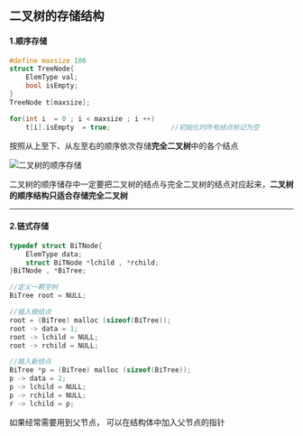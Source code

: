 ## 二叉树的存储结构

#### 1.顺序存储

```c++
#define maxsize 100
struct TreeNode{
	ElemType val;
	bool isEmpty; 
}
TreeNode t[maxsize];

for(int i  = 0 ; i < maxsize ; i ++)
    t[i].isEmpty  = true;				//初始化时所有结点标记为空
```

按照从上至下、从左至右的顺序依次存储**完全二叉树**中的各个结点

![二叉树的顺序存储](D:\笔记\数据结构\思维导图\二叉树的顺序存储.png)

二叉树的顺序储存中一定要把二叉树的结点与完全二叉树的结点对应起来，**二叉树的顺序结构只适合存储完全二叉树**



---



#### 2.链式存储

```c++
typedef struct BiTNode{
	ElemType data;
    struct BiTNode *lchild , *rchild;
}BiTNode , *BiTree;

//定义一颗空树
BiTree root = NULL;

//插入根结点
root = (BiTree) malloc (sizeof(BiTree));
root -> data = 1;
root -> lchild = NULL;
root -> rchild = NULL;

//插入新结点
BiTree *p = (BiTree) malloc (sizeof(BiTree));
p -> data = 2;
p -> lchild = NULL;
p -> rchild = NULL;
r -> lchild = p;
```

如果经常需要用到父节点， 可以在结构体中加入父节点的指针